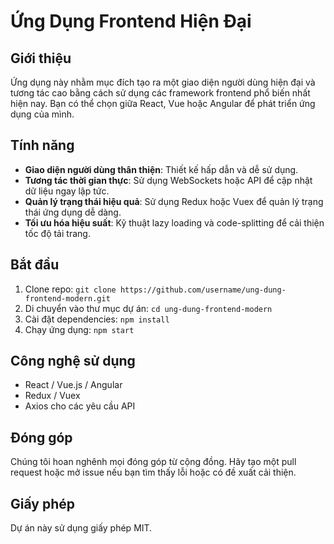 # Ứng Dụng Frontend Hiện Đại

## Giới thiệu
Ứng dụng này nhằm mục đích tạo ra một giao diện người dùng hiện đại và tương tác cao bằng cách sử dụng các framework frontend phổ biến nhất hiện nay. Bạn có thể chọn giữa React, Vue hoặc Angular để phát triển ứng dụng của mình.

## Tính năng
- **Giao diện người dùng thân thiện**: Thiết kế hấp dẫn và dễ sử dụng.
- **Tương tác thời gian thực**: Sử dụng WebSockets hoặc API để cập nhật dữ liệu ngay lập tức.
- **Quản lý trạng thái hiệu quả**: Sử dụng Redux hoặc Vuex để quản lý trạng thái ứng dụng dễ dàng.
- **Tối ưu hóa hiệu suất**: Kỹ thuật lazy loading và code-splitting để cải thiện tốc độ tải trang.

## Bắt đầu
1. Clone repo: `git clone https://github.com/username/ung-dung-frontend-modern.git`
2. Di chuyển vào thư mục dự án: `cd ung-dung-frontend-modern`
3. Cài đặt dependencies: `npm install`
4. Chạy ứng dụng: `npm start`

## Công nghệ sử dụng
- React / Vue.js / Angular
- Redux / Vuex
- Axios cho các yêu cầu API

## Đóng góp
Chúng tôi hoan nghênh mọi đóng góp từ cộng đồng. Hãy tạo một pull request hoặc mở issue nếu bạn tìm thấy lỗi hoặc có đề xuất cải thiện.

## Giấy phép
Dự án này sử dụng giấy phép MIT.
